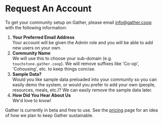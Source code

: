 # Request An Account

To get your community setup on Gather, please email [info@gather.coop](mailto:info@gather.coop) with the following information:

1. **Your Preferred Email Address**<br/>Your account will be given the Admin role and you will be able to add new users on your own.
2. **Community Name**<br/>We will use this to choose your sub-domain (e.g. `touchstone.gather.coop`). We will remove suffixes like 'Co-op', 'Cohousing', etc. to keep things concise.
3. **Sample Data?**<br/>Would you like sample data preloaded into your community so you can easily demo the system, or would you prefer to add your own (people, resources, meals, etc.)? We can easily remove the sample data later.
4. **How Did You Hear About Us**<br/>We'd love to know!

Gather is currently in beta and free to use. See the [pricing](/pricing) page for an idea of how we plan to keep Gather sustainable.
